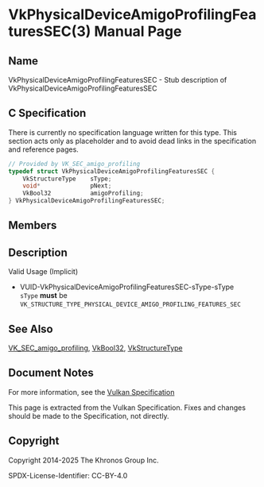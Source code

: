 # VkPhysicalDeviceAmigoProfilingFeaturesSEC(3) Manual Page

## Name

VkPhysicalDeviceAmigoProfilingFeaturesSEC - Stub description of VkPhysicalDeviceAmigoProfilingFeaturesSEC



## [](#_c_specification)C Specification

There is currently no specification language written for this type. This section acts only as placeholder and to avoid dead links in the specification and reference pages.

```c++
// Provided by VK_SEC_amigo_profiling
typedef struct VkPhysicalDeviceAmigoProfilingFeaturesSEC {
    VkStructureType    sType;
    void*              pNext;
    VkBool32           amigoProfiling;
} VkPhysicalDeviceAmigoProfilingFeaturesSEC;
```

## [](#_members)Members

## [](#_description)Description

Valid Usage (Implicit)

- [](#VUID-VkPhysicalDeviceAmigoProfilingFeaturesSEC-sType-sType)VUID-VkPhysicalDeviceAmigoProfilingFeaturesSEC-sType-sType  
  `sType` **must** be `VK_STRUCTURE_TYPE_PHYSICAL_DEVICE_AMIGO_PROFILING_FEATURES_SEC`

## [](#_see_also)See Also

[VK\_SEC\_amigo\_profiling](https://registry.khronos.org/vulkan/specs/latest/man/html/VK_SEC_amigo_profiling.html), [VkBool32](https://registry.khronos.org/vulkan/specs/latest/man/html/VkBool32.html), [VkStructureType](https://registry.khronos.org/vulkan/specs/latest/man/html/VkStructureType.html)

## [](#_document_notes)Document Notes

For more information, see the [Vulkan Specification](https://registry.khronos.org/vulkan/specs/latest/html/vkspec.html#VkPhysicalDeviceAmigoProfilingFeaturesSEC)

This page is extracted from the Vulkan Specification. Fixes and changes should be made to the Specification, not directly.

## [](#_copyright)Copyright

Copyright 2014-2025 The Khronos Group Inc.

SPDX-License-Identifier: CC-BY-4.0